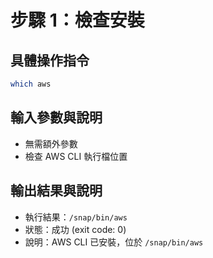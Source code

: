 # 步驟 1：檢查安裝

## 具體操作指令
```bash
which aws
```

## 輸入參數與說明
- 無需額外參數
- 檢查 AWS CLI 執行檔位置

## 輸出結果與說明
- 執行結果：`/snap/bin/aws`
- 狀態：成功 (exit code: 0)
- 說明：AWS CLI 已安裝，位於 `/snap/bin/aws`